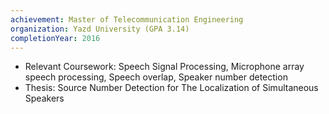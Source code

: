 ```yaml
---
achievement: Master of Telecommunication Engineering
organization: Yazd University (GPA 3.14)
completionYear: 2016
---
```


- Relevant Coursework: Speech Signal Processing, Microphone array speech processing, Speech overlap, Speaker number detection
- Thesis: Source Number Detection for The Localization of Simultaneous Speakers  
